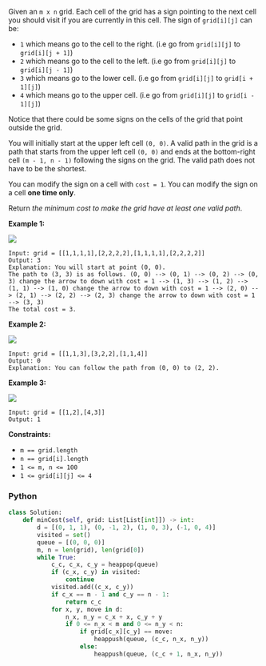Given an  `m x n`  grid. Each cell of the grid has a sign pointing to the next cell you should visit if you are
currently in this cell. The sign of  `grid[i][j]`  can be:

- `1`  which means go to the cell to the right. (i.e go from  `grid[i][j]`  to  `grid[i][j + 1]`)
- `2`  which means go to the cell to the left. (i.e go from  `grid[i][j]`  to  `grid[i][j - 1]`)
- `3`  which means go to the lower cell. (i.e go from  `grid[i][j]`  to  `grid[i + 1][j]`)
- `4`  which means go to the upper cell. (i.e go from  `grid[i][j]`  to  `grid[i - 1][j]`)

Notice that there could be some signs on the cells of the grid that point outside the grid.

You will initially start at the upper left cell  `(0, 0)`. A valid path in the grid is a path that starts from the upper
left cell  `(0, 0)`  and ends at the bottom-right cell  `(m - 1, n - 1)`  following the signs on the grid. The valid
path does not have to be the shortest.

You can modify the sign on a cell with  `cost = 1`. You can modify the sign on a cell  **one time only**.

Return  _the minimum cost to make the grid have at least one valid path_.

**Example 1:**

![](https://assets.leetcode.com/uploads/2020/02/13/grid1.png)

```
Input: grid = [[1,1,1,1],[2,2,2,2],[1,1,1,1],[2,2,2,2]]
Output: 3
Explanation: You will start at point (0, 0).
The path to (3, 3) is as follows. (0, 0) --> (0, 1) --> (0, 2) --> (0, 3) change the arrow to down with cost = 1 --> (1, 3) --> (1, 2) --> (1, 1) --> (1, 0) change the arrow to down with cost = 1 --> (2, 0) --> (2, 1) --> (2, 2) --> (2, 3) change the arrow to down with cost = 1 --> (3, 3)
The total cost = 3.
```

**Example 2:**

![](https://assets.leetcode.com/uploads/2020/02/13/grid2.png)

```
Input: grid = [[1,1,3],[3,2,2],[1,1,4]]
Output: 0
Explanation: You can follow the path from (0, 0) to (2, 2).
```

**Example 3:**

![](https://assets.leetcode.com/uploads/2020/02/13/grid3.png)

```
Input: grid = [[1,2],[4,3]]
Output: 1
```

**Constraints:**

- `m == grid.length`
- `n == grid[i].length`
- `1 <= m, n <= 100`
- `1 <= grid[i][j] <= 4`

### Python

```python
class Solution:
    def minCost(self, grid: List[List[int]]) -> int:
        d = [(0, 1, 1), (0, -1, 2), (1, 0, 3), (-1, 0, 4)]
        visited = set()
        queue = [(0, 0, 0)]
        m, n = len(grid), len(grid[0])
        while True:
            c_c, c_x, c_y = heappop(queue)
            if (c_x, c_y) in visited:
                continue
            visited.add((c_x, c_y))
            if c_x == m - 1 and c_y == n - 1:
                return c_c
            for x, y, move in d:
                n_x, n_y = c_x + x, c_y + y
                if 0 <= n_x < m and 0 <= n_y < n:
                    if grid[c_x][c_y] == move:
                        heappush(queue, (c_c, n_x, n_y))
                    else:
                        heappush(queue, (c_c + 1, n_x, n_y))
```
